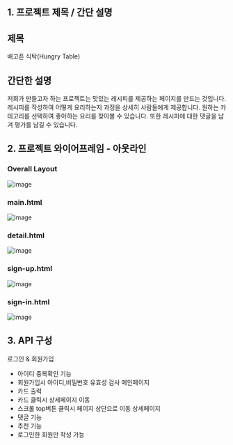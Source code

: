 ## 1. 프로젝트 제목 / 간단 설명

## 제목
배고픈 식탁(Hungry Table)

## 간단한 설명
저희가 만들고자 하는 프로젝트는 맛있는 레시피를 제공하는 페이지를 만드는 것입니다.
레시피를 작성하여 어떻게 요리하는지 과정을 상세히 사람들에게 제공합니다.
원하는 카테고리를 선택하여 좋아하는 요리를 찾아볼 수 있습니다.
또한 레시피에 대한 댓글을 남겨 평가를 남길 수 있습니다.

## 2. 프로젝트 와이어프레임 - 아웃라인

### Overall Layout
![image](https://github.com/dh7hong/hunger-table/assets/41843325/1e3ac022-c80f-42b9-a72b-95b7cea50832)


### main.html
![image](https://github.com/dh7hong/hunger-table/assets/41843325/2bd5298c-2896-49b6-9e70-1064efb7b03c)

### detail.html
![image](https://github.com/dh7hong/hunger-table/assets/41843325/daaab7fa-1caa-4b52-a6c2-74234aa5bf33)

### sign-up.html
![image](https://github.com/dh7hong/hunger-table/assets/41843325/e68995de-616d-484d-ae81-6a41659dee4a)

### sign-in.html
![image](https://github.com/dh7hong/hunger-table/assets/41843325/a260240a-5bf1-4aca-b993-16397236110c)


## 3. API 구성

로그인 & 회원가입
- 아이디 중복확인 기능
- 회원가입시 아이디,비밀번호 유효성 검사
메인페이지
- 카드 출력
- 카드 클릭시 상세페이지 이동
- 스크롤 top버튼 클릭시 페이지 상단으로 이동
상세페이지
- 댓글 기능
- 추천 기능
- 로그인한 회원만 작성 가능
